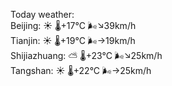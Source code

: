 Today weather:  
Beijing: ☀️   🌡️+17°C 🌬️↘39km/h  
Tianjin: ☀️   🌡️+19°C 🌬️→19km/h  
Shijiazhuang: ⛅️  🌡️+23°C 🌬️↘25km/h  
Tangshan: ☀️   🌡️+22°C 🌬️→25km/h  
